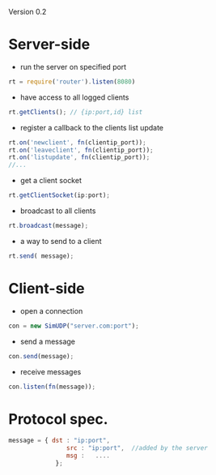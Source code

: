 Version 0.2
# Server-side
- run the server on specified port

```js
rt = require('router').listen(8080)
```
- have access to all logged clients

```js
rt.getClients(); // {ip:port,id} list
```
- register a callback to the clients list update

```js
rt.on('newclient', fn(clientip_port));
rt.on('leaveclient', fn(clientip_port));
rt.on('listupdate', fn(clientip_port));
//...
```
- get a client socket

```js
rt.getClientSocket(ip:port);
```
- broadcast to all clients

```js
rt.broadcast(message);
```
- a way to send to a client

```js
rt.send( message);
```

# Client-side
- open a connection

```js
con = new SimUDP("server.com:port");
```
- send a message 

```js
con.send(message);
```
- receive messages

```js
con.listen(fn(message));
```

# Protocol spec.
```js
message = { dst : "ip:port",
				src : "ip:port",  //added by the server
				msg : 	....
			 };
```
